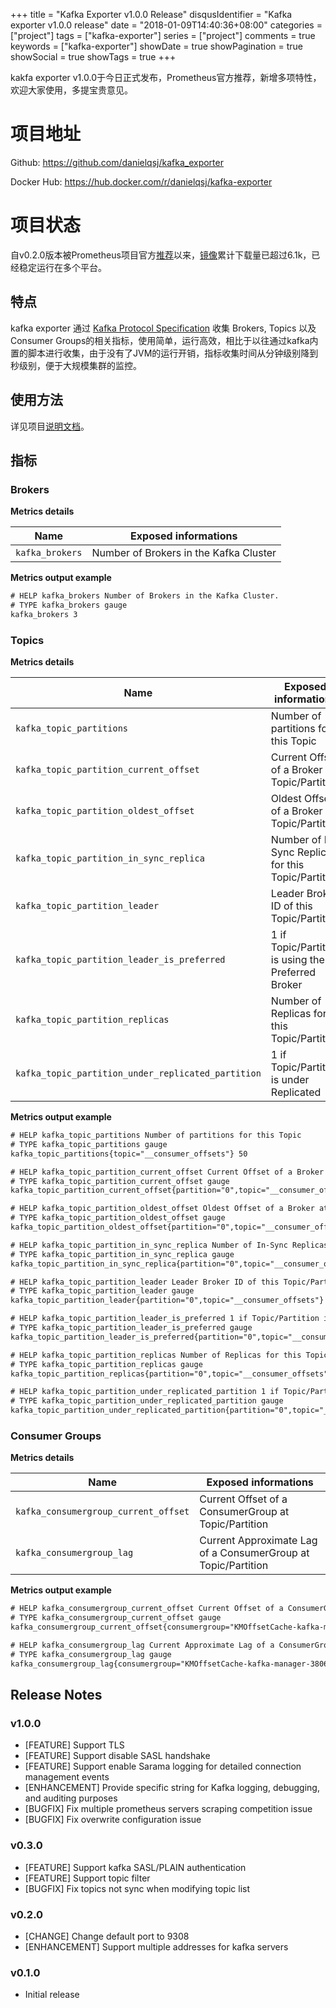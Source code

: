 +++
title = "Kafka Exporter v1.0.0 Release"
disqusIdentifier = "Kafka exporter v1.0.0 release"
date = "2018-01-09T14:40:36+08:00"
categories = ["project"]
tags = ["kafka-exporter"]
series = ["project"]
comments = true
keywords = ["kafka-exporter"]
showDate = true
showPagination = true
showSocial = true
showTags = true
+++

kakfa exporter v1.0.0于今日正式发布，Prometheus官方推荐，新增多项特性，欢迎大家使用，多提宝贵意见。
# 项目地址
Github: https://github.com/danielqsj/kafka_exporter

Docker Hub: https://hub.docker.com/r/danielqsj/kafka-exporter
# 项目状态
自v0.2.0版本被Prometheus项目官方[推荐](https://prometheus.io/docs/instrumenting/exporters/#messaging-systems)以来，[镜像](https://hub.docker.com/r/danielqsj/kafka-exporter/)累计下载量已超过6.1k，已经稳定运行在多个平台。
## 特点
kafka exporter 通过 [Kafka Protocol Specification](https://cwiki.apache.org/confluence/display/KAFKA/A+Guide+To+The+Kafka+Protocol) 收集 Brokers, Topics 以及 Consumer Groups的相关指标，使用简单，运行高效，相比于以往通过kafka内置的脚本进行收集，由于没有了JVM的运行开销，指标收集时间从分钟级别降到秒级别，便于大规模集群的监控。
## 使用方法
详见项目[说明文档](https://github.com/danielqsj/kafka_exporter/blob/master/README.md)。
## 指标
### Brokers
**Metrics details**

| Name            | Exposed informations                   |
| --------------- | -------------------------------------- |
| `kafka_brokers` | Number of Brokers in the Kafka Cluster |

**Metrics output example**

```txt
# HELP kafka_brokers Number of Brokers in the Kafka Cluster.
# TYPE kafka_brokers gauge
kafka_brokers 3
```

### Topics

**Metrics details**

| Name                                               | Exposed informations                                |
| -------------------------------------------------- | --------------------------------------------------- |
| `kafka_topic_partitions`                           | Number of partitions for this Topic                 |
| `kafka_topic_partition_current_offset`             | Current Offset of a Broker at Topic/Partition       |
| `kafka_topic_partition_oldest_offset`              | Oldest Offset of a Broker at Topic/Partition        |
| `kafka_topic_partition_in_sync_replica`            | Number of In-Sync Replicas for this Topic/Partition |
| `kafka_topic_partition_leader`                     | Leader Broker ID of this Topic/Partition            |
| `kafka_topic_partition_leader_is_preferred`        | 1 if Topic/Partition is using the Preferred Broker  |
| `kafka_topic_partition_replicas`                   | Number of Replicas for this Topic/Partition         |
| `kafka_topic_partition_under_replicated_partition` | 1 if Topic/Partition is under Replicated            |

**Metrics output example**

```txt
# HELP kafka_topic_partitions Number of partitions for this Topic
# TYPE kafka_topic_partitions gauge
kafka_topic_partitions{topic="__consumer_offsets"} 50

# HELP kafka_topic_partition_current_offset Current Offset of a Broker at Topic/Partition
# TYPE kafka_topic_partition_current_offset gauge
kafka_topic_partition_current_offset{partition="0",topic="__consumer_offsets"} 0

# HELP kafka_topic_partition_oldest_offset Oldest Offset of a Broker at Topic/Partition
# TYPE kafka_topic_partition_oldest_offset gauge
kafka_topic_partition_oldest_offset{partition="0",topic="__consumer_offsets"} 0

# HELP kafka_topic_partition_in_sync_replica Number of In-Sync Replicas for this Topic/Partition
# TYPE kafka_topic_partition_in_sync_replica gauge
kafka_topic_partition_in_sync_replica{partition="0",topic="__consumer_offsets"} 3

# HELP kafka_topic_partition_leader Leader Broker ID of this Topic/Partition
# TYPE kafka_topic_partition_leader gauge
kafka_topic_partition_leader{partition="0",topic="__consumer_offsets"} 0

# HELP kafka_topic_partition_leader_is_preferred 1 if Topic/Partition is using the Preferred Broker
# TYPE kafka_topic_partition_leader_is_preferred gauge
kafka_topic_partition_leader_is_preferred{partition="0",topic="__consumer_offsets"} 1

# HELP kafka_topic_partition_replicas Number of Replicas for this Topic/Partition
# TYPE kafka_topic_partition_replicas gauge
kafka_topic_partition_replicas{partition="0",topic="__consumer_offsets"} 3

# HELP kafka_topic_partition_under_replicated_partition 1 if Topic/Partition is under Replicated
# TYPE kafka_topic_partition_under_replicated_partition gauge
kafka_topic_partition_under_replicated_partition{partition="0",topic="__consumer_offsets"} 0
```

### Consumer Groups

**Metrics details**

| Name                                 | Exposed informations                                          |
| ------------------------------------ | ------------------------------------------------------------- |
| `kafka_consumergroup_current_offset` | Current Offset of a ConsumerGroup at Topic/Partition          |
| `kafka_consumergroup_lag`            | Current Approximate Lag of a ConsumerGroup at Topic/Partition |

**Metrics output example**

```txt
# HELP kafka_consumergroup_current_offset Current Offset of a ConsumerGroup at Topic/Partition
# TYPE kafka_consumergroup_current_offset gauge
kafka_consumergroup_current_offset{consumergroup="KMOffsetCache-kafka-manager-3806276532-ml44w",partition="0",topic="__consumer_offsets"} -1

# HELP kafka_consumergroup_lag Current Approximate Lag of a ConsumerGroup at Topic/Partition
# TYPE kafka_consumergroup_lag gauge
kafka_consumergroup_lag{consumergroup="KMOffsetCache-kafka-manager-3806276532-ml44w",partition="0",topic="__consumer_offsets"} 1
```
## Release Notes

### v1.0.0
* [FEATURE] Support TLS
* [FEATURE] Support disable SASL handshake
* [FEATURE] Support enable Sarama logging for detailed connection management events
* [ENHANCEMENT] Provide specific string for Kafka logging, debugging, and auditing purposes
* [BUGFIX] Fix multiple prometheus servers scraping competition issue
* [BUGFIX] Fix overwrite configuration issue

### v0.3.0
* [FEATURE] Support kafka SASL/PLAIN authentication
* [FEATURE] Support topic filter
* [BUGFIX] Fix topics not sync when modifying topic list

### v0.2.0
* [CHANGE] Change default port to 9308
* [ENHANCEMENT] Support multiple addresses for kafka servers

### v0.1.0
* Initial release